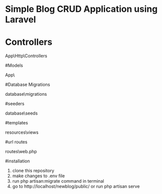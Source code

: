 # Simple Blog CRUD Application using Laravel

# Controllers
App\Http\Controllers

#Models

App\

#Database Migrations

database\migrations

#seeders

database\seeds

#templates

resources\views

#url routes

routes\web.php

#installation

1. clone this repository
2. make changes to .env file
3. run php artisan:migrate command in terminal
4. go to http://localhost/newblog/public/ or run php artisan serve 
